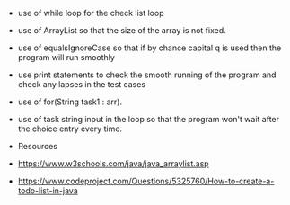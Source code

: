- use of while loop for the check list loop
- use of ArrayList so that the size of the array is not fixed.
- use of equalsIgnoreCase so that if by chance capital q is used then the program will run smoothly
- use print statements to check the smooth running of the program and check any lapses in the test cases
- use of for(String task1 : arr).
- use of task string input in the loop so that the program won't wait after the choice entry every time.
- Resources

- https://www.w3schools.com/java/java_arraylist.asp
- https://www.codeproject.com/Questions/5325760/How-to-create-a-todo-list-in-java
